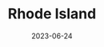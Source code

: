 ---
title: "Rhode Island"
type: state
borders:
  - Atlantic Ocean
  - Connecticut
  - Massachusetts
  - New York
country:
  - United States
date: 2023-06-24
hashtag: rhode-island
location:
  - New England
tags:
  - state
  - United States
---